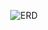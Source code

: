 <p align="center">
  <img src="https://drive.google.com/uc?export=view&id=1b9jT3uWXyFp62bDQqXsIcBj80ZUv0rWL" alt="ERD" />
</p>
